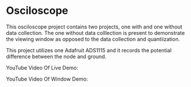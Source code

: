 # Osciloscope

This osciloscope project contains two projects, one with and one without data collection. 
The one without data colllection is present to demonstrate the viewing window as opposed to the data collection and quantiization.

This project utilizes one Adafruit ADS1115 and it records the potential difference between the node and ground.

YouTube Video Of Live Demo: 

YouTube Video Of Window Demo:
